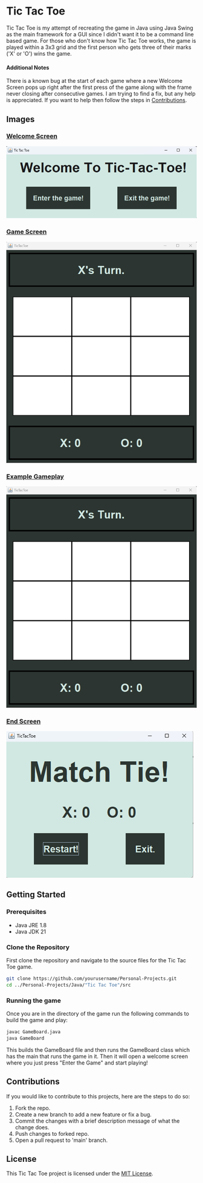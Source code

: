 # Tic Tac Toe
Tic Tac Toe is my attempt of recreating the game in Java using Java Swing as the main framework for a GUI since I didn't want it to be a command line based game. For those who don't know how Tic Tac Toe works, the game is played within a 3x3 grid and the first person who gets three of their marks ('X' or 'O') wins the game.

#### Additional Notes
There is a known bug at the start of each game where a new Welcome Screen pops up right after the first press of the game along with the frame never closing after consecutive games. I am trying to find a fix, but any help is appreciated. If you want to help then follow the steps in [Contributions](#contributions).

## Images

### [Welcome Screen](https://github.com/Dossr-NK/Personal-Projects/blob/main/Java/Tic%20Tac%20Toe/Pictures/Welcome%20Screen.png)

![Welcome Screen](https://github.com/Dossr-NK/Personal-Projects/blob/main/Java/Tic%20Tac%20Toe/Pictures/Welcome%20Screen.png)

### [Game Screen](https://github.com/Dossr-NK/Personal-Projects/blob/main/Java/Tic%20Tac%20Toe/Pictures/Game%20Screen.png)

![Game Screen](https://github.com/Dossr-NK/Personal-Projects/blob/main/Java/Tic%20Tac%20Toe/Pictures/Game%20Screen.png)

### [Example Gameplay](https://github.com/Dossr-NK/Personal-Projects/blob/main/Java/Tic%20Tac%20Toe/Pictures/Example%20Gameplay.png)

![Example Gameplay](https://github.com/Dossr-NK/Personal-Projects/blob/main/Java/Tic%20Tac%20Toe/Pictures/Game%20Screen.png)

### [End Screen](https://github.com/Dossr-NK/Personal-Projects/blob/main/Java/Tic%20Tac%20Toe/Pictures/End%20Screen.png)

![End Screen](https://github.com/Dossr-NK/Personal-Projects/blob/main/Java/Tic%20Tac%20Toe/Pictures/End%20Screen.png)


## Getting Started
### Prerequisites
- Java JRE 1.8
- Java JDK 21

### Clone the Repository
First clone the repository and navigate to the source files for the Tic Tac Toe game.
```bash
git clone https://github.com/yourusername/Personal-Projects.git
cd ../Personal-Projects/Java/"Tic Tac Toe"/src
```
 
### Running the game
Once you are in the directory of the game run the following commands to build the game and play:
```bash
javac GameBoard.java
java GameBoard
```
This builds the GameBoard file and then runs the GameBoard class which has the main that runs the game in it. Then it will open a welcome screen where you just press "Enter the Game" and start playing!


## Contributions
If you would like to contribute to this projects, here are the steps to do so:

1. Fork the repo.
2. Create a new branch to add a new feature or fix a bug.
3. Commit the changes with a brief description message of what the change does.
4. Push changes to forked repo.
5. Open a pull request to 'main' branch.

## License
This Tic Tac Toe project is licensed under the [MIT License](https://github.com/Dossr-NK/Personal-Projects/blob/main/LICENSE.txt).
